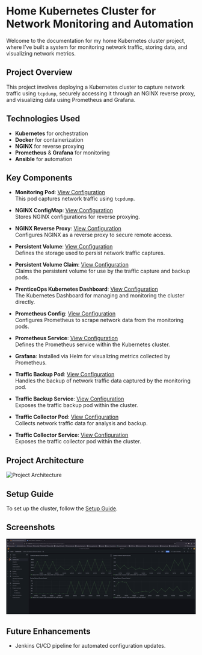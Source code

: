 # Home Kubernetes Cluster for Network Monitoring and Automation

Welcome to the documentation for my home Kubernetes cluster project, where I’ve built a system for monitoring network traffic, storing data, and visualizing network metrics.

## Project Overview
This project involves deploying a Kubernetes cluster to capture network traffic using `tcpdump`, securely accessing it through an NGINX reverse proxy, and visualizing data using Prometheus and Grafana.

## Technologies Used
- **Kubernetes** for orchestration
- **Docker** for containerization
- **NGINX** for reverse proxying
- **Prometheus** & **Grafana** for monitoring
- **Ansible** for automation

## Key Components
- **Monitoring Pod**: [View Configuration](/configs/monitoring-pod.yml)  
  This pod captures network traffic using `tcpdump`.
  
- **NGINX ConfigMap**: [View Configuration](/configs/nginx-configmap.yml)  
  Stores NGINX configurations for reverse proxying.

- **NGINX Reverse Proxy**: [View Configuration](/configs/nginx-reverse-proxy.yml)  
  Configures NGINX as a reverse proxy to secure remote access.

- **Persistent Volume**: [View Configuration](/configs/persistent-volume.yml)  
  Defines the storage used to persist network traffic captures.

- **Persistent Volume Claim**: [View Configuration](/configs/persistent-volume-claim.yml)  
  Claims the persistent volume for use by the traffic capture and backup pods.

- **PrenticeOps Kubernetes Dashboard**: [View Configuration](/configs/prenticeops-dash.yml)  
  The Kubernetes Dashboard for managing and monitoring the cluster directly.

- **Prometheus Config**: [View Configuration](/configs/prometheus-config.yml)  
  Configures Prometheus to scrape network data from the monitoring pods.

- **Prometheus Service**: [View Configuration](/configs/prometheus-service.yml)  
  Defines the Prometheus service within the Kubernetes cluster.

- **Grafana**: Installed via Helm for visualizing metrics collected by Prometheus.

- **Traffic Backup Pod**: [View Configuration](/configs/traffic-backup.yml)  
  Handles the backup of network traffic data captured by the monitoring pod.

- **Traffic Backup Service**: [View Configuration](/configs/traffic-backup-service.yml)  
  Exposes the traffic backup pod within the cluster.

- **Traffic Collector Pod**: [View Configuration](/configs/traffic-collector.yml)  
  Collects network traffic data for analysis and backup.

- **Traffic Collector Service**: [View Configuration](/configs/traffic-collector-service.yml)  
  Exposes the traffic collector pod within the cluster.


## Project Architecture
![Project Architecture](./images/architecture-diagram.png)  <!-- You can upload an image in the repo for this -->

## Setup Guide
To set up the cluster, follow the [Setup Guide](./setup.md).

## Screenshots
![Grafana Dashboard](./images/grafana-dashboard.png)  <!-- Add a Grafana screenshot for demo purposes -->

## Future Enhancements
- Jenkins CI/CD pipeline for automated configuration updates.

